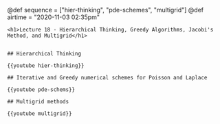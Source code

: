 @def sequence = ["hier-thinking", "pde-schemes", "multigrid"]
@def airtime = "2020-11-03 02:35pm"
~~~
<h1>Lecture 18 - Hierarchical Thinking, Greedy Algorithms, Jacobi's Method, and Multigrid</h1>
~~~

~~~Airs on: <span class="moment">~~~{{showtime airtime}}~~~ EST</span>~~~

## Hierarchical Thinking

{{youtube hier-thinking}}

## Iterative and Greedy numerical schemes for Poisson and Laplace

{{youtube pde-schems}}

## Multigrid methods

{{youtube multigrid}}

